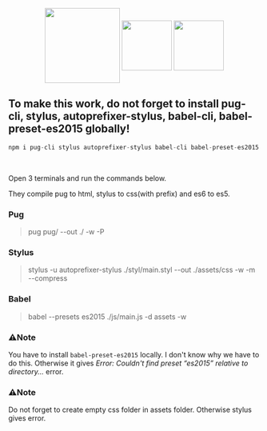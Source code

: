 <p align="center">
  <img src="https://cdn.svgporn.com/logos/pug.svg" height="150" align="center">
  <img src="https://cdn.svgporn.com/logos/stylus.svg" height="100"  align="center">
  <img src="https://cdn.svgporn.com/logos/babel.svg" height="100"  align="center">
</p>

## To make this work, do not forget to install pug-cli, stylus, autoprefixer-stylus, babel-cli, babel-preset-es2015 globally!
```js
npm i pug-cli stylus autoprefixer-stylus babel-cli babel-preset-es2015 -g
```
<br>

Open 3 terminals and run the commands below.

They compile pug to html, stylus to css(with prefix) and es6 to es5.

### Pug
> pug pug/ --out ./ -w -P


### Stylus
> stylus -u autoprefixer-stylus ./styl/main.styl --out ./assets/css  -w -m --compress


### Babel
> babel --presets es2015 ./js/main.js -d assets -w


### ⚠️Note
You have to install `babel-preset-es2015` locally. I don't know why we have to do this. Otherwise it gives *Error: Couldn't find preset “es2015” relative to directory...* error.


### ⚠️Note
Do not forget to create empty css folder in assets folder. Otherwise stylus gives error.
